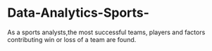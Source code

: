 # Data-Analytics-Sports-
As a sports analysts,the most successful teams, players and factors contributing win or loss of a team are found.
